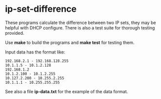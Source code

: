 # ip-set-difference
These programs calculate the difference between two IP sets, they may be helpful with DHCP configure.
There is also a test suite for thorough testing provided.

Use **make** to build the programs and **make test** for testing them.

Input data has the format like:
```
192.168.2.1 - 192.168.128.255
10.1.1.5 - 10.1.2.128
192.168.1.2
10.1.2.100 - 10.1.2.255
10.127.2.200 - 10.255.2.255
10.1.1.1 - 10.255.255.255
```

See also a file **ip-data.txt** for the example of the data format.

